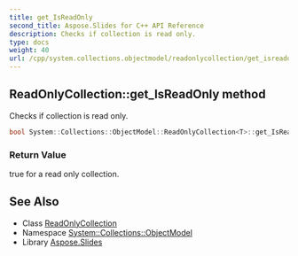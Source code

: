 ```yaml
---
title: get_IsReadOnly
second_title: Aspose.Slides for C++ API Reference
description: Checks if collection is read only.
type: docs
weight: 40
url: /cpp/system.collections.objectmodel/readonlycollection/get_isreadonly/
---
```

## ReadOnlyCollection::get_IsReadOnly method


Checks if collection is read only.

```cpp
bool System::Collections::ObjectModel::ReadOnlyCollection<T>::get_IsReadOnly() const override
```


### Return Value

true for a read only collection.

## See Also

* Class [ReadOnlyCollection](../)
* Namespace [System::Collections::ObjectModel](../../)
* Library [Aspose.Slides](../../../)
